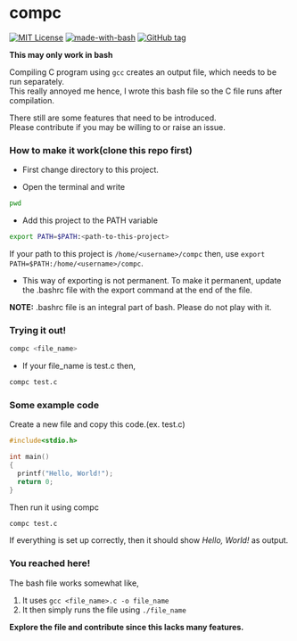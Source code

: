 # compc
[![MIT License](https://img.shields.io/badge/License-MIT-green.svg)](LICENSE) [![made-with-bash](https://img.shields.io/badge/Made%20with-Bash-1f425f.svg)](https://www.gnu.org/software/bash/) [![GitHub tag](https://img.shields.io/github/tag/Coder-RG/compc.svg)](https://GitHub.com/Coder-RG/compc/tags/)



**This may only work in bash**

Compiling C program using `gcc` creates an output file, which needs
to be run separately.  
This really annoyed me hence, I wrote this
bash file so the C file runs after compilation.

There still are some features that need to be introduced.  
Please contribute if you may be willing to or raise an issue.

### How to make it work(clone this repo first)
- First change directory to this project.

- Open the terminal and write
```bash
pwd
```
- Add this project to the PATH variable
```bash
export PATH=$PATH:<path-to-this-project>
```
If your path to this project is `/home/<username>/compc` then, use `export PATH=$PATH:/home/<username>/compc`.
- This way of exporting is not permanent. To make it permanent,
update the .bashrc file with the export command at the end of the file.

**NOTE:** .bashrc file is an integral part of bash. Please do not play with it.

### Trying it out!

```bash
compc <file_name>
```
- If your file_name is test.c then,
```bash
compc test.c
```

### Some example code

Create a new file and copy this code.(ex. test.c)

```C
#include<stdio.h>

int main()
{
  printf("Hello, World!");
  return 0;
}
```
Then run it using compc

```bash
compc test.c
```

If everything is set up correctly, then it should show _Hello, World!_ as output.

### You reached here!

The bash file works somewhat like,
1. It uses `gcc <file_name>.c -o file_name`
2. It then simply runs the file using `./file_name`

**Explore the file and contribute since this lacks many features.**

